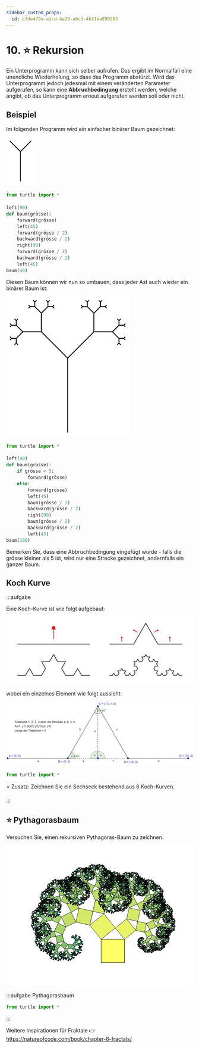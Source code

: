 ```yaml
---
sidebar_custom_props:
  id: c7de479a-a1cd-4a29-a6cd-4b31ea899283
---
```


# 10. ⭐ Rekursion

Ein Unterprogramm kann sich selber aufrufen. Das ergibt im Normalfall eine unendliche Wiederholung, so dass das Programm abstürzt. Wird das Unterprogramm jedoch jedesmal mit einem veränderten Parameter aufgerufen, so kann eine **Abbruchbedingung** erstellt werden, welche angibt, ob das Unterprogramm erneut aufgerufen werden soll oder nicht.

## Beispiel

Im folgenden Programm wird ein einfacher binärer Baum gezeichnet:

![](images/52-tree-n1.svg)

```py live_py slim
from turtle import *

left(90)
def baum(grösse):
    forward(grösse)
    left(45)
    forward(grösse / 2)
    backward(grösse / 2)
    right(90)
    forward(grösse / 2)
    backward(grösse / 2)
    left(45)
baum(40)
```

Diesen Baum können wir nun so umbauen, dass jeder Ast auch wieder ein binärer Baum ist:

![](images/52-tree-n2.svg)


```py live_py slim
from turtle import *

left(90)
def baum(grösse):
    if grösse < 5:
        forward(grösse)
    else:
        forward(grösse)
        left(45)
        baum(grösse / 2)
        backward(grösse / 2)
        right(90)
        baum(grösse / 2)
        backward(grösse / 2)
        left(45)
baum(100) 
```

Bemerken Sie, dass eine Abbruchbedingung eingefügt wurde - falls die grösse kleiner als 5 ist, wird nur eine Strecke gezeichnet, andernfalls ein ganzer Baum.

## Koch Kurve

:::aufgabe
<Answer type="state" webKey="ed83c1e8-9552-4c00-8119-2170df88cacd" />

Eine Koch-Kurve ist wie folgt aufgebaut:

![](images/52-koch.svg)

wobei ein einzelnes Element wie folgt aussieht:

![](images/52-koch-angles.jpg)

```py live_py title=koch.py id=16486559-3037-48b9-958f-96dc44c50173
from turtle import *


```

⭐️ Zusatz: Zeichnen Sie ein Sechseck bestehend aus 6 Koch-Kurven.

:::


## ⭐️ Pythagorasbaum

Versuchen Sie, einen rekursiven Pythagoras-Baum zu zeichnen.

![Ein Pythagorasbaum](images/010-pythagoras-tree.png)

:::aufgabe Pythagorasbaum
<Answer type="state" webKey="cf0b2b26-f5d9-493c-81d1-0d00bfa7dcb7" />

```py live_py title="pythagoras.py" id="90d2c2c3-004c-433d-9445-8c225b51b5ae"
from turtle import *

```
:::

Weitere Inspirationen für Fraktale
👉 https://natureofcode.com/book/chapter-8-fractals/

